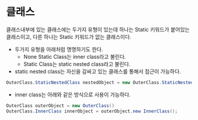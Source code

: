 

# 클래스
클래스내부에 있는 클래스에는 두가지 유형이 있는데 하나는 Static 키워드가 붙어있는 클래스이고, 다른 하나는 Static 키워드가 없는 클래스이다.
- 두가지 유형을 아래처럼 명명하기도 한다.
  - None Static Class는 inner class라고 불린다.
  - Static Class는 static nested class라고 불린다.
- static nested class는 자신을 감싸고 있는 클래스를 통해서 접근이 가능하다.
```java
OuterClass.StaticNestedClass nestedObject = new OuterClass.StaticNestedClass();
```
- inner class는 아래와 같은 방식으로 사용이 가능하다.
```java
OuterClass outerObject = new OuterClass()
OuterClass.InnerClass innerObject = outerObject.new InnerClass();
```
